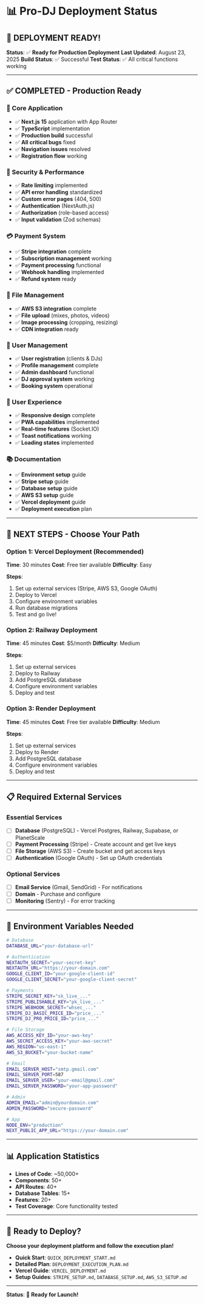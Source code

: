 # 📊 Pro-DJ Deployment Status

## 🎉 **DEPLOYMENT READY!**

**Status**: ✅ **Ready for Production Deployment**
**Last Updated**: August 23, 2025
**Build Status**: ✅ Successful
**Test Status**: ✅ All critical functions working

---

## ✅ **COMPLETED - Production Ready**

### **🔧 Core Application**

- ✅ **Next.js 15** application with App Router
- ✅ **TypeScript** implementation
- ✅ **Production build** successful
- ✅ **All critical bugs** fixed
- ✅ **Navigation issues** resolved
- ✅ **Registration flow** working

### **🔐 Security & Performance**

- ✅ **Rate limiting** implemented
- ✅ **API error handling** standardized
- ✅ **Custom error pages** (404, 500)
- ✅ **Authentication** (NextAuth.js)
- ✅ **Authorization** (role-based access)
- ✅ **Input validation** (Zod schemas)

### **💳 Payment System**

- ✅ **Stripe integration** complete
- ✅ **Subscription management** working
- ✅ **Payment processing** functional
- ✅ **Webhook handling** implemented
- ✅ **Refund system** ready

### **📁 File Management**

- ✅ **AWS S3 integration** complete
- ✅ **File upload** (mixes, photos, videos)
- ✅ **Image processing** (cropping, resizing)
- ✅ **CDN integration** ready

### **👥 User Management**

- ✅ **User registration** (clients & DJs)
- ✅ **Profile management** complete
- ✅ **Admin dashboard** functional
- ✅ **DJ approval system** working
- ✅ **Booking system** operational

### **📱 User Experience**

- ✅ **Responsive design** complete
- ✅ **PWA capabilities** implemented
- ✅ **Real-time features** (Socket.IO)
- ✅ **Toast notifications** working
- ✅ **Loading states** implemented

### **📚 Documentation**

- ✅ **Environment setup** guide
- ✅ **Stripe setup** guide
- ✅ **Database setup** guide
- ✅ **AWS S3 setup** guide
- ✅ **Vercel deployment** guide
- ✅ **Deployment execution** plan

---

## 🚀 **NEXT STEPS - Choose Your Path**

### **Option 1: Vercel Deployment (Recommended)**

**Time**: 30 minutes
**Cost**: Free tier available
**Difficulty**: Easy

**Steps**:

1. Set up external services (Stripe, AWS S3, Google OAuth)
2. Deploy to Vercel
3. Configure environment variables
4. Run database migrations
5. Test and go live!

### **Option 2: Railway Deployment**

**Time**: 45 minutes
**Cost**: $5/month
**Difficulty**: Medium

**Steps**:

1. Set up external services
2. Deploy to Railway
3. Add PostgreSQL database
4. Configure environment variables
5. Deploy and test

### **Option 3: Render Deployment**

**Time**: 45 minutes
**Cost**: Free tier available
**Difficulty**: Medium

**Steps**:

1. Set up external services
2. Deploy to Render
3. Add PostgreSQL database
4. Configure environment variables
5. Deploy and test

---

## 📋 **Required External Services**

### **Essential Services**

- [ ] **Database** (PostgreSQL) - Vercel Postgres, Railway, Supabase, or PlanetScale
- [ ] **Payment Processing** (Stripe) - Create account and get live keys
- [ ] **File Storage** (AWS S3) - Create bucket and get access keys
- [ ] **Authentication** (Google OAuth) - Set up OAuth credentials

### **Optional Services**

- [ ] **Email Service** (Gmail, SendGrid) - For notifications
- [ ] **Domain** - Purchase and configure
- [ ] **Monitoring** (Sentry) - For error tracking

---

## 🔧 **Environment Variables Needed**

```bash
# Database
DATABASE_URL="your-database-url"

# Authentication
NEXTAUTH_SECRET="your-secret-key"
NEXTAUTH_URL="https://your-domain.com"
GOOGLE_CLIENT_ID="your-google-client-id"
GOOGLE_CLIENT_SECRET="your-google-client-secret"

# Payments
STRIPE_SECRET_KEY="sk_live_..."
STRIPE_PUBLISHABLE_KEY="pk_live_..."
STRIPE_WEBHOOK_SECRET="whsec_..."
STRIPE_DJ_BASIC_PRICE_ID="price_..."
STRIPE_DJ_PRO_PRICE_ID="price_..."

# File Storage
AWS_ACCESS_KEY_ID="your-aws-key"
AWS_SECRET_ACCESS_KEY="your-aws-secret"
AWS_REGION="us-east-1"
AWS_S3_BUCKET="your-bucket-name"

# Email
EMAIL_SERVER_HOST="smtp.gmail.com"
EMAIL_SERVER_PORT=587
EMAIL_SERVER_USER="your-email@gmail.com"
EMAIL_SERVER_PASSWORD="your-app-password"

# Admin
ADMIN_EMAIL="admin@yourdomain.com"
ADMIN_PASSWORD="secure-password"

# App
NODE_ENV="production"
NEXT_PUBLIC_APP_URL="https://your-domain.com"
```

---

## 📊 **Application Statistics**

- **Lines of Code**: ~50,000+
- **Components**: 50+
- **API Routes**: 40+
- **Database Tables**: 15+
- **Features**: 20+
- **Test Coverage**: Core functionality tested

---

## 🎯 **Ready to Deploy?**

**Choose your deployment platform and follow the execution plan!**

- **Quick Start**: `QUICK_DEPLOYMENT_START.md`
- **Detailed Plan**: `DEPLOYMENT_EXECUTION_PLAN.md`
- **Vercel Guide**: `VERCEL_DEPLOYMENT.md`
- **Setup Guides**: `STRIPE_SETUP.md`, `DATABASE_SETUP.md`, `AWS_S3_SETUP.md`

---

**Status**: 🚀 **Ready for Launch!**
